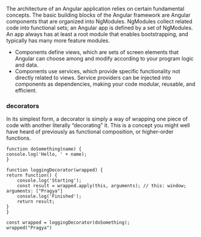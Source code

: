 The architecture of an Angular application relies on certain fundamental concepts. The basic building blocks of the Angular framework are Angular components that are organized into NgModules. NgModules collect related code into functional sets; an Angular app is defined by a set of NgModules. An app always has at least a root module that enables bootstrapping, and typically has many more feature modules.

 - Components define views, which are sets of screen elements that Angular can choose among and modify according to your program logic and data.
 - Components use services, which provide specific functionality not directly related to views. Service providers can be injected into components as dependencies, making your code modular, reusable, and efficient.

 ### decorators
 In its simplest form, a decorator is simply a way of wrapping one piece of code with another  literally “decorating” it. This is a concept you might well have heard of previously as functional composition, or higher-order functions.

    function doSomething(name) {
    console.log('Hello, ' + name);
    }

    function loggingDecorator(wrapped) {
    return function() {
        console.log('Starting');
        const result = wrapped.apply(this, arguments); // this: window; arguments: ["Pragya"]
        console.log('Finished');
        return result;
    }
    }

    const wrapped = loggingDecorator(doSomething);
    wrapped("Pragya")
